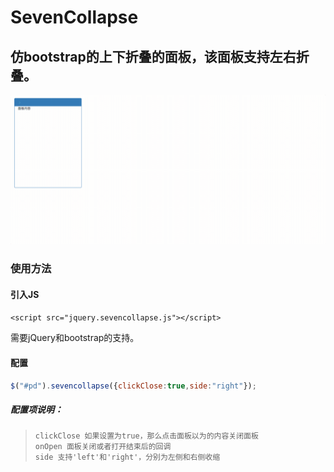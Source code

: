 # SevenCollapse

## 仿bootstrap的上下折叠的面板，该面板支持左右折叠。

![](https://github.com/broderickwang/SevenCollapse/blob/master/shot/2017-09-19%2017.16.00.gif)

### 使用方法

#### 引入JS

`<script src="jquery.sevencollapse.js"></script>`

需要jQuery和bootstrap的支持。

#### 配置

```javascript
$("#pd").sevencollapse({clickClose:true,side:"right"});
```

##### 配置项说明：

> ```
> clickClose 如果设置为true，那么点击面板以为的内容关闭面板
> onOpen 面板关闭或者打开结束后的回调
> side 支持'left'和'right'，分别为左侧和右侧收缩
> ```